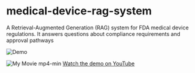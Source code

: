 # medical-device-rag-system
A Retrieval-Augmented Generation (RAG) system for FDA medical device regulations. It answers questions about compliance requirements and approval pathways

![Demo](assets/demo.gif)

![My Movie mp4-min](https://github.com/user-attachments/assets/e2d16139-35e4-4d8d-b601-ec8def0aa1f9)
[Watch the demo on YouTube](https://www.youtube.com/watch?v=rW85OK4VSag)


